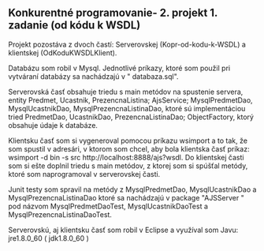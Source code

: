 Konkurentné programovanie- 2. projekt 1. zadanie (od kódu k WSDL)
------------------------------------------------------------------

Projekt pozostáva z dvoch častí: Serverovskej (Kopr-od-kodu-k-WSDL) a klientskej (OdKoduKWSDLKlient).

Databázu som robil v Mysql. Jednotlivé príkazy, ktoré som použil pri vytváraní databázy sa nachádzajú v " databaza.sql".

Serverovská časť obsahuje triedu s main metódov na spustenie servera, entity Predmet, Ucastnik, PrezencnaListina; AjsService; MysqlPredmetDao, MysqlUcastnikDao, MysqlPrezencnaListinaDao, ktoré sú implementáciou tried PredmetDao, UcastnikDao, PrezencnaListinaDao; ObjectFactory, ktorý obsahuje údaje k databáze.

Klientsku časť som si vygeneroval pomocou príkazu wsimport a to tak, že som spustil v adresári, v ktorom som chcel, aby bola klientska časť príkaz: wsimport -d bin -s src http://localhost:8888/ajs?wsdl. Do klientskej časti som si ešte doplnil triedu s main metódov, z ktorej som si spúšťal metódy, ktoré som naprogramoval v serverovskej časti.

Junit testy som spravil na metódy z MysqlPredmetDao, MysqlUcastnikDao a MysqlPrezencnaListinaDao ktoré sa nachádzajú v package "AJSServer " pod názvom MysqlPredmetDaoTest, MysqlUcastnikDaoTest a MysqlPrezencnaListinaDaoTest.

Serverovskú, aj klientsku časť som robil v Eclipse a využíval som Javu: jre1.8.0_60 ( jdk1.8.0_60 )
